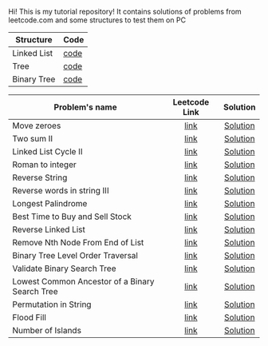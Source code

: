 Hi! This is my tutorial repository! 
It contains solutions of problems from leetcode.com and some structures to test them on PC

| Structure | Code | 
| ---------------------- | ------------- |
| Linked List  | [code](https://github.com/VorobevNickolay/LeetCode/blob/main/SingleList.go) |
| Tree  | [code](https://github.com/VorobevNickolay/LeetCode/blob/main/TreeStruct.go)  |
| Binary Tree  | [code](https://github.com/VorobevNickolay/LeetCode/blob/main/BinaryTreeStruct.go)  |

|Problem's name | Leetcode Link | Solution |
| ---------------------- | :-------------------: | :----------------------------:  |
| Move zeroes  | [link](https://leetcode.com/problems/move-zeroes/)  | [Solution](https://github.com/VorobevNickolay/LeetCode/blob/main/moveZeroes.go) |
| Two sum II | [link](https://leetcode.com/problems/two-sum-ii-input-array-is-sorted/)  | [Solution](https://github.com/VorobevNickolay/LeetCode/blob/main/twoSum2.go)  | 
| Linked List Cycle II | [link](https://leetcode.com/problems/linked-list-cycle-ii/)  | [Solution](https://github.com/VorobevNickolay/LeetCode/blob/main/linkedListCycleII.go)  | 
| Roman to integer | [link](https://leetcode.com/problems/roman-to-integer/)  | [Solution](https://github.com/VorobevNickolay/LeetCode/blob/main/romanToInt.go) |
| Reverse String | [link](https://leetcode.com/problems/reverse-string/)  | [Solution](https://github.com/VorobevNickolay/LeetCode/blob/main/reverseString.go)  | 
| Reverse words in string III | [link](https://leetcode.com/problems/reverse-words-in-a-string-iii/) | [Solution](https://github.com/VorobevNickolay/LeetCode/blob/main/reverseString.go)  | 
| Longest Palindrome  | [link](https://leetcode.com/problems/longest-palindrome)  | [Solution](https://github.com/VorobevNickolay/LeetCode/blob/main/longestPalindrome.go) |
| Best Time to Buy and Sell Stock |  [link](https://leetcode.com/problems/best-time-to-buy-and-sell-stock/)  | [Solution](https://github.com/VorobevNickolay/LeetCode/blob/main/bestTimeToBuyAndSellStocks.go) |
| Reverse Linked List  |  [link](https://leetcode.com/problems/palindrome-linked-list/)  | [Solution](https://github.com/VorobevNickolay/LeetCode/blob/main/reverseLinkedList.go) |
| Remove Nth Node From End of List  | [link](https://leetcode.com/problems/remove-nth-node-from-end-of-list/)  | [Solution](https://github.com/VorobevNickolay/LeetCode/blob/main/renoveNthNodeFromEndOfList.go) |
| Binary Tree Level Order Traversal  | [link](https://leetcode.com/problems/n-ary-tree-preorder-traversal/)  | [Solution](https://github.com/VorobevNickolay/LeetCode/blob/main/rn-aryTreePreorderTraversal.go) |
|  Validate Binary Search Tree  | [link](https://leetcode.com/problems/validate-binary-search-tree/)  | [Solution](https://github.com/VorobevNickolay/LeetCode/blob/main/isValidBinarySearchTree.go) |
| Lowest Common Ancestor of a Binary Search Tree | [link](https://leetcode.com/problems/lowest-common-ancestor-of-a-binary-search-tree) | [Solution](https://github.com/VorobevNickolay/LeetCode/blob/main/lowestCommonAncestorOfBinarySearchTree.go)|
| Permutation in String | [link](https://leetcode.com/problems/permutation-in-string) | [Solution](https://github.com/VorobevNickolay/LeetCode/blob/main/permutationInString.go)|
| Flood Fill | [link](https://leetcode.com/problems/flood-fill/) | [Solution](https://github.com/VorobevNickolay/LeetCode/blob/main/floodFill.go)|
| Number of Islands | [link](https://leetcode.com/problems/number-of-islands/) | [Solution](https://github.com/VorobevNickolay/LeetCode/blob/main/numberOfIslands.go)|
